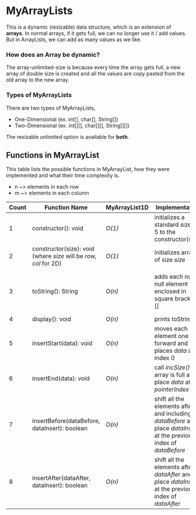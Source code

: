# MyArrayLists
This is a dynamic (resizable) data structure, which is an extension of **arrays**. In normal arrays, if it gets full, we can no longer use it / add values. But in ArrayLists, we can add as many values as we like. 
### How does an Array be dynamic?
The array-unlimited-size is because every time the array gets full, a new array of double size is created and all the values are copy pasted from the old array to the new array. 

### Types of MyArrayLists
There are two types of MyArrayLists,
* One-Dimensional (ex. int[], char[], String[])
* Two-Dimensional (ex. int[][], char[][], String[][])

The resizable unlimited option is available for **both**. 

## Functions in MyArrayList
This table lists the possible functions in MyArrayList, how they were implemented and what their time complexity is. 
* n ~> elements in each row 
* m ~> elements in each column

| Count | Function Name | MyArrayList1D | Implementation | MyArrayList2D | Implementation |
| ----- | ------------- | ------------- | -------------- | ------------- | -------------- |
| 1 | constructor(): void | *O(1)* | initializes a standard size of 5 to the constructor(size) | *O(1)* | initializes a standard size of 5 by 5 to the constructor(row,col) |
| 2 | constructor(size): void (where *size* will be *row, col* for 2D) | *O(1)* | initializes array[] of size *size* | *O(1)* | initializes array[][] of size rows *row* by cols *col* |
| 3 | toString(): String | *O(n)* | adds each non-null element enclosed in square brackets [] | *O(m * n)* | adds all the m*n elements in a tabular form, with row and column numbers for better readability |
| 4 | display(): void | *O(n)* | prints toString() | *O(m * n)* | prints toString() |
| 5 | insertStart(data): void | *O(n)* | moves each element one forward and places *data* at index 0 | *O(m * n)* | moves each element one forward and places *data* at index (0,0) |
| 6 | insertEnd(data): void | *O(n)* | call *incSize()* if array is full and place *data* at _pointerIndex_ | *O(m * n)* | call *incSize()* if array is full and place *data* at _pointerIndex_ |
| 7 | insertBefore(dataBefore, dataInsert): boolean | *O(n)* | shift all the elements after and including *dataBefore* and place *dataInsert* at the previous index of *dataBefore* | *O(m * n)* | shift all the elements after and including *dataBefore* and place *dataInsert* at the previous index of *dataBefore* |
| 8 | insertAfter(dataAfter, dataInsert): boolean | *O(n)* | shift all the elements after *dataAfter* and place *dataInsert* at the previous index of *dataAfter* | *O(m * n)* | shift all the elements after *dataAfter* and place *dataInsert* at the previous index of *dataAfter* |